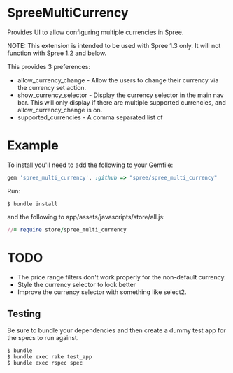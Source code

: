 SpreeMultiCurrency
==================

Provides UI to allow configuring multiple currencies in Spree.

NOTE: This extension is intended to be used with Spree 1.3 only.  It will not function with Spree 1.2 and below.

This provides 3 preferences:

* allow_currency_change - Allow the users to change their currency via the currency set action.
* show_currency_selector - Display the currency selector in the main nav bar.  This will only display if there are multiple supported currencies, and allow_currency_change is on.
* supported_currencies - A comma separated list of 

Example
=======

To install you'll need to add the following to your Gemfile:

```ruby
gem 'spree_multi_currency', :github => "spree/spree_multi_currency"
```


Run:

    $ bundle install


and the following to app/assets/javascripts/store/all.js:

```ruby
//= require store/spree_multi_currency
```


TODO
====

* The price range filters don't work properly for the non-default currency.
* Style the currency selector to look better
* Improve the currency selector with something like select2.


Testing
-------

Be sure to bundle your dependencies and then create a dummy test app for the specs to run against.

    $ bundle
    $ bundle exec rake test_app
    $ bundle exec rspec spec
